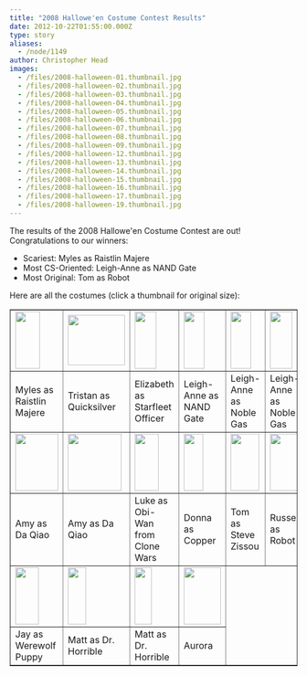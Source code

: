 ```yaml
---
title: "2008 Hallowe'en Costume Contest Results"
date: 2012-10-22T01:55:00.000Z
type: story
aliases:
  - /node/1149
author: Christopher Head
images:
  - /files/2008-halloween-01.thumbnail.jpg
  - /files/2008-halloween-02.thumbnail.jpg
  - /files/2008-halloween-03.thumbnail.jpg
  - /files/2008-halloween-04.thumbnail.jpg
  - /files/2008-halloween-05.thumbnail.jpg
  - /files/2008-halloween-06.thumbnail.jpg
  - /files/2008-halloween-07.thumbnail.jpg
  - /files/2008-halloween-08.thumbnail.jpg
  - /files/2008-halloween-09.thumbnail.jpg
  - /files/2008-halloween-12.thumbnail.jpg
  - /files/2008-halloween-13.thumbnail.jpg
  - /files/2008-halloween-14.thumbnail.jpg
  - /files/2008-halloween-15.thumbnail.jpg
  - /files/2008-halloween-16.thumbnail.jpg
  - /files/2008-halloween-17.thumbnail.jpg
  - /files/2008-halloween-19.thumbnail.jpg
---
```


<div class="field field-name-body field-type-text-with-summary field-label-hidden"><div class="field-items"><div class="field-item even"><!--break--><p>The results of the 2008 Hallowe&apos;en Costume Contest are out! Congratulations to our winners:</p>
<ul>
<li>Scariest: Myles as Raistlin Majere</li>
<li>Most CS-Oriented: Leigh-Anne as NAND Gate</li>
<li>Most Original: Tom as Robot</li>
</ul>
<p>Here are all the costumes (click a thumbnail for original size):</p>
<table border="1">
<tbody><tr>
<td><a href="/files/2008-halloween-01.jpg"><img src="/files/2008-halloween-01.thumbnail.jpg" alt="" width="43" height="100"></a></td>
<td><a href="/files/2008-halloween-02.jpg"><img src="/files/2008-halloween-02.thumbnail.jpg" alt="" width="100" height="88"></a></td>
<td><a href="/files/2008-halloween-03.jpg"><img src="/files/2008-halloween-03.thumbnail.jpg" alt="" width="38" height="100"></a></td>
<td><a href="/files/2008-halloween-04.jpg"><img src="/files/2008-halloween-04.thumbnail.jpg" alt="" width="36" height="100"></a></td>
<td><a href="/files/2008-halloween-05.jpg"><img src="/files/2008-halloween-05.thumbnail.jpg" alt="" width="36" height="100"></a></td>
<td><a href="/files/2008-halloween-06.jpg"><img src="/files/2008-halloween-06.thumbnail.jpg" alt="" width="39" height="100"></a></td>
</tr>
<tr>
<td>Myles as Raistlin Majere</td>
<td>Tristan as Quicksilver</td>
<td>Elizabeth as Starfleet Officer</td>
<td>Leigh-Anne as NAND Gate</td>
<td>Leigh-Anne as Noble Gas</td>
<td>Leigh-Anne as Noble Gas</td>
</tr>
<tr>
<td><a href="/files/2008-halloween-07.jpg"><img src="/files/2008-halloween-07.thumbnail.jpg" alt="" width="75" height="100"></a></td>
<td><a href="/files/2008-halloween-08.jpg"><img src="/files/2008-halloween-08.thumbnail.jpg" alt="" width="94" height="100"></a></td>
<td><a href="/files/2008-halloween-09.jpg"><img src="/files/2008-halloween-09.thumbnail.jpg" alt="" width="42" height="100"></a></td>
<td><a href="/files/2008-halloween-12.jpg"><img src="/files/2008-halloween-12.thumbnail.jpg" alt="" width="34" height="100"></a></td>
<td><a href="/files/2008-halloween-13.jpg"><img src="/files/2008-halloween-13.thumbnail.jpg" alt="" width="50" height="100"></a></td>
<td><a href="/files/2008-halloween-14.jpg"><img src="/files/2008-halloween-14.thumbnail.jpg" alt="" width="58" height="100"></a></td>
</tr>
<tr>
<td>Amy as Da Qiao</td>
<td>Amy as Da Qiao</td>
<td>Luke as Obi-Wan from Clone Wars</td>
<td>Donna as Copper</td>
<td>Tom as Steve Zissou</td>
<td>Russell as Robot</td>
</tr>
<tr>
<td><a href="/files/2008-halloween-15.jpg"><img src="/files/2008-halloween-15.thumbnail.jpg" alt="" width="41" height="100"></a></td>
<td><a href="/files/2008-halloween-16.jpg"><img src="/files/2008-halloween-16.thumbnail.jpg" alt="" width="32" height="100"></a></td>
<td><a href="/files/2008-halloween-17.jpg"><img src="/files/2008-halloween-17.thumbnail.jpg" alt="" width="30" height="100"></a></td>
<td><a href="/files/2008-halloween-19.jpg"><img src="/files/2008-halloween-19.thumbnail.jpg" alt="" width="65" height="100"></a></td>
</tr>
<tr>
<td>Jay as Werewolf Puppy</td>
<td>Matt as Dr. Horrible</td>
<td>Matt as Dr. Horrible</td>
<td>Aurora</td>
</tr>
</tbody></table>
</div></div></div>    <footer>
          </footer>